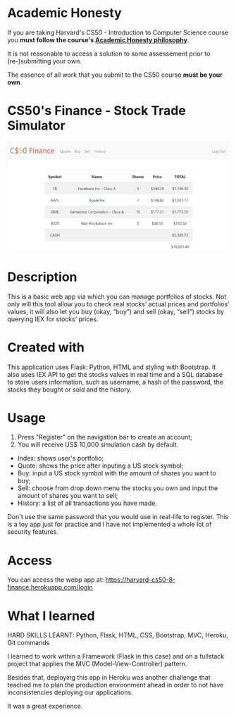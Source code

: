 # Academic Honesty
If you are taking Harvard's CS50 - Introduction to Computer Science course you **must follow the course's [Academic Honesty philosophy](https://cs50.harvard.edu/x/2021/honesty/)**.

It is not reasonable to access a solution to some assessement prior to (re-)submitting your own.

The essence of all work that you submit to the CS50 course **must be your own**. 

# CS50's Finance - Stock Trade Simulator
![](/finance_portfolio.png)

# Description
This is a basic web app via which you can manage portfolios of stocks. Not only will this tool allow you to check real stocks’ actual prices and portfolios’ values, it will also let you buy (okay, “buy”) and sell (okay, “sell”) stocks by querying IEX for stocks’ prices.

# Created with 
This application uses Flask: Python, HTML and styling with Bootstrap. It also uses IEX API to get the stocks values in real time and a SQL database to store users information, such as username, a hash of the password, the stocks they bought or sold and the history.

# Usage 
1. Press "Register" on the navigation bar to create an account;
2. You will receive US$ 10,000 simulation cash by default.
* Index: shows user's portfolio;
* Quote: shows the price after inputing a US stock symbol;
* Buy: input a US stock symbol with the amount of shares you want to buy;
* Sell: choose from drop down menu the stocks you own and input the amount of shares you want to sell;
* History: a list of all transactions you have made.

Don't use the same password that you would use in real-life to register. This is a toy app just for practice and I have not implemented a whole lot of security features.

# Access
You can access the webp app at: https://harvard-cs50-8-finance.herokuapp.com/login

# What I learned
HARD SKILLS LEARNT:
Python, Flask, HTML, CSS, Bootstrap, MVC, Heroku, Git commands

I learned to work within a Framework (Flask in this case) and on a fullstack project that applies the MVC (Model-View-Controller) pattern.

Besides that, deploying this app in Heroku was another challenge that teached me to plan the production environment ahead in order to not have inconsistencies deploying our applications. 

It was a great experience.
